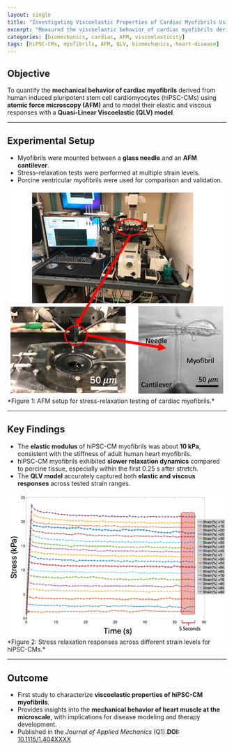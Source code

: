 ```yaml
---
layout: single
title: "Investigating Viscoelastic Properties of Cardiac Myofibrils Using AFM"
excerpt: "Measured the viscoelastic behavior of cardiac myofibrils derived from hiPSC-CMs using Atomic Force Microscopy (AFM) and modeled responses with a Quasi-Linear Viscoelastic (QLV) framework."
categories: [biomechanics, cardiac, AFM, viscoelasticity]
tags: [hiPSC-CMs, myofibrils, AFM, QLV, biomechanics, heart-disease]
---
```


## Objective  
To quantify the **mechanical behavior of cardiac myofibrils** derived from human induced pluripotent stem cell cardiomyocytes (hiPSC-CMs) using **atomic force microscopy (AFM)** and to model their elastic and viscous responses with a **Quasi-Linear Viscoelastic (QLV) model**.  

---

## Experimental Setup  
- Myofibrils were mounted between a **glass needle** and an **AFM cantilever**.  
- Stress–relaxation tests were performed at multiple strain levels.  
- Porcine ventricular myofibrils were used for comparison and validation.  

<img src="/assets/images/AFM_1.png" alt="AFM setup for myofibril mechanics" width="700"/>  
*Figure 1: AFM setup for stress-relaxation testing of cardiac myofibrils.*  

---

## Key Findings  
- The **elastic modulus** of hiPSC-CM myofibrils was about **10 kPa**, consistent with the stiffness of adult human heart myofibrils.  
- hiPSC-CM myofibrils exhibited **slower relaxation dynamics** compared to porcine tissue, especially within the first 0.25 s after stretch.  
- The **QLV model** accurately captured both **elastic and viscous responses** across tested strain ranges.  

<img src="/assets/images/AFM_2.png" alt="Stress relaxation of myofibrils" width="700"/>  
*Figure 2: Stress relaxation responses across different strain levels for hiPSC-CMs.*  

---

## Outcome  
- First study to characterize **viscoelastic properties of hiPSC-CM myofibrils**.  
- Provides insights into the **mechanical behavior of heart muscle at the microscale**, with implications for disease modeling and therapy development.  
- Published in the *Journal of Applied Mechanics* (Q1).**DOI:** [10.1115/1.404XXXX](https://doi.org/10.1115/1.404XXXX)  <!-- Replace with actual DOI -->

